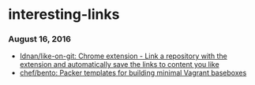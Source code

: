 # interesting-links

### August 16, 2016
- [Idnan/like-on-git: Chrome extension - Link a repository with the extension and automatically save the links to content you like](https://github.com/Idnan/like-on-git) 
- [chef/bento: Packer templates for building minimal Vagrant baseboxes](https://github.com/chef/bento) 
